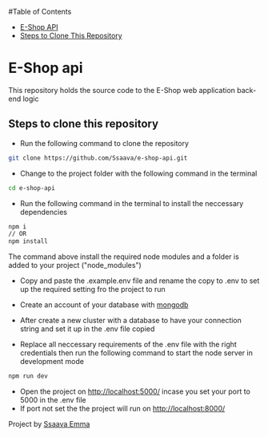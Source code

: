#Table of Contents
- [E-Shop API](#e-shop-api)
- [Steps to Clone This Repository](#steps-to-clone-this-repository)

# E-Shop api
This repository holds the source code to the E-Shop web application back-end logic

## Steps to clone this repository
- Run the following command to clone the repository
```bash
git clone https://github.com/Ssaava/e-shop-api.git
```

- Change to the project folder with the following command in the terminal
```bash
cd e-shop-api
```

- Run the following command in the terminal to install the neccessary dependencies
```bash
npm i
// OR
npm install
```
The command above install the required node modules and a folder is added to your project ("node_modules")

- Copy and paste the .example.env file and rename the copy to .env to set up the required setting fro the project to run

- Create an account of your database with [mongodb](https://www.mongodb.com/cloud/atlas/register)
- After create a new cluster with a database to have your connection string and set it up in the .env file copied
- Replace all neccessary requirements of the .env file with the right credentials then run the following command to start the node server in development mode
```bash
npm run dev
```

- Open the project on [http://localhost:5000/](http://localhost:5000/) incase you set your port to 5000 in the .env file
- If port not set the the project will run on [http://localhost:8000/](http://localhost:8000/)

Project by [Ssaava Emma](https://x.com/ssava_emai)
